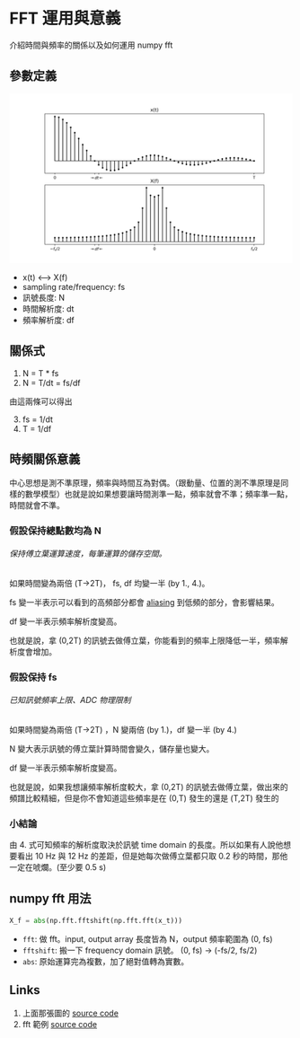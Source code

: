 # FFT 運用與意義
介紹時間與頻率的關係以及如何運用 numpy fft

## 參數定義

![Signal](img/fft_Signal.png)

*   x(t) <--> X(f)
*   sampling rate/frequency: fs
*   訊號長度: N
*   時間解析度: dt
*   頻率解析度: df


## 關係式

1.   N = T * fs
2.   N = T/dt = fs/df

由這兩條可以得出

3.  fs = 1/dt
4.  T = 1/df

## 時頻關係意義
中心思想是測不準原理，頻率與時間互為對偶。（跟動量、位置的測不準原理是同樣的數學模型）也就是說如果想要讓時間測準一點，頻率就會不準；頻率準一點，時間就會不準。

### 假設保持總點數均為 N
###### 保持傅立葉運算速度，每筆運算的儲存空間。

如果時間變為兩倍 (T->2T)， fs, df 均變一半 (by 1., 4.)。

fs 變一半表示可以看到的高頻部分都會 [aliasing](https://en.wikipedia.org/wiki/Aliasing) 到低頻的部分，會影響結果。

df 變一半表示頻率解析度變高。

也就是說，拿 (0,2T) 的訊號去做傅立葉，你能看到的頻率上限降低一半，頻率解析度會增加。

### 假設保持 fs
###### 已知訊號頻率上限、ADC 物理限制
如果時間變為兩倍 (T->2T) ，N 變兩倍 (by 1.)，df 變一半 (by 4.)

N 變大表示訊號的傅立葉計算時間會變久，儲存量也變大。

df 變一半表示頻率解析度變高。

也就是說，如果我想讓頻率解析度較大，拿 (0,2T) 的訊號去做傅立葉，做出來的頻譜比較精細，但是你不會知道這些頻率是在 (0,T) 發生的還是 (T,2T) 發生的

### 小結論
由 4. 式可知頻率的解析度取決於訊號 time domain 的長度。所以如果有人說他想要看出 10 Hz 與 12 Hz 的差距，但是她每次做傅立葉都只取 0.2 秒的時間，那他一定在唬爛。(至少要 0.5 s)

## numpy fft 用法

```python
X_f = abs(np.fft.fftshift(np.fft.fft(x_t)))
```

*   `fft`: 做 fft。input, output array 長度皆為 N，output 頻率範圍為 (0, fs)
*   `fftshift`: 搬一下 frequency domain 訊號。 (0, fs) -> (-fs/2, fs/2)
*   `abs`: 原始運算完為複數，加了絕對值轉為實數。


## Links
1.  上面那張圖的 [source code](src/fft_np_drawfig.py)
2.  fft 範例 [source code](src/fft_np.py)

